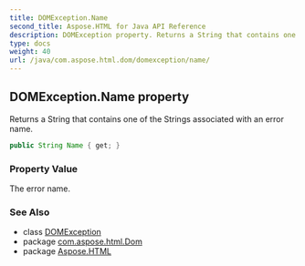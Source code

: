 ```yaml
---
title: DOMException.Name
second_title: Aspose.HTML for Java API Reference
description: DOMException property. Returns a String that contains one of the Strings associated with an error name
type: docs
weight: 40
url: /java/com.aspose.html.dom/domexception/name/
---
```

## DOMException.Name property

Returns a String that contains one of the Strings associated with an error name.

```java
public String Name { get; }
```

### Property Value

The error name.

### See Also

* class [DOMException](../)
* package [com.aspose.html.Dom](../../domexception/)
* package [Aspose.HTML](../../../)
